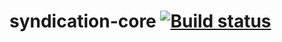 # syndication-core [![Build status](https://ci.appveyor.com/api/projects/status/9e2qf3pidmi1n4hc?svg=true)](https://ci.appveyor.com/project/karl-sjogren/syndication-core)
